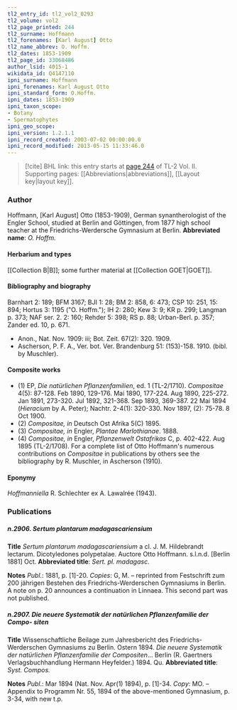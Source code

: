 ```yaml
---
tl2_entry_id: tl2_vol2_0293
tl2_volume: vol2
tl2_page_printed: 244
tl2_surname: Hoffmann
tl2_forenames: [Karl August] Otto
tl2_name_abbrev: O. Hoffm.
tl2_dates: 1853-1909
tl2_page_id: 33068486
author_lsid: 4015-1
wikidata_id: Q4147110
ipni_surname: Hoffmann
ipni_forenames: Karl August Otto
ipni_standard_form: O.Hoffm.
ipni_dates: 1853-1909
ipni_taxon_scope: 
- Botany
- Spermatophytes
ipni_geo_scope: 
ipni_version: 1.2.1.1
ipni_record_created: 2003-07-02 00:00:00.0
ipni_record_modified: 2013-05-15 11:33:46.0
---
```



> [!cite] BHL link: this entry starts at [page 244](https://www.biodiversitylibrary.org/page/33068486) of TL-2 Vol. II.
> Supporting pages: [[Abbreviations|abbreviations]], [[Layout key|layout key]].

### Author

Hoffmann, \[Karl August\] Otto (1853-1909), German synantherologist of the Engler School, studied at Berlin and Göttingen, from 1877 high school teacher at the Friedrichs-Werdersche Gymnasium at Berlin. 
**Abbreviated name**: *O. Hoffm.*

#### Herbarium and types

[[Collection B|B]]; some further material at [[Collection GOET|GOET]].

#### Bibliography and biography

Barnhart 2: 189; BFM 3167; BJI 1: 28; BM 2: 858, 6: 473; CSP 10: 251, 15: 894; Hortus 3: 1195 ("O. Hoffm."); IH 2: 280; Kew 3: 9; KR p. 299; Langman p. 373; NAF ser. 2. 2: 160; Rehder 5: 398; RS p. 88; Urban-Berl. p. 357; Zander ed. 10, p. 671.
- Anon., Nat. Nov. 1909: iii; Bot. Zeit. 67(2): 320. 1909.
- Ascherson, P. F. A., Ver. bot. Ver. Brandenburg 51: (153)-158. 1910. (bibl. by Muschler).

#### Composite works

- (1) EP, *Die natürlichen Pflanzenfamilien*, ed. 1 (TL-2/1710). *Compositae* 4(5): 87-128. Feb 1890, 129-176. Mai 1890, 177-224. Aug 1890, 225-272. Jan 1891, 273-320. Jul 1892, 321-368. Sep 1893, 369-387. 22 Mai 1894 (*Hieracium* by A. Peter); Nachtr. 2-4(1): 320-330. Nov 1897, (2): 75-78. 8 Oct 1900.
- (2) *Compositae, in* Deutsch Ost Afrika 5(C) 1895.
- (3) *Compositae, in* Engler, *Plantae Marlothianae*. 1888.
- (4) *Compositae, in* Engler, *Pflanzenwelt Ostafrikas* C, p. 402-422. Aug 1895 (TL-2/1708). For a complete list of Otto Hoffmann's numerous contributions on *Compositae* in publications by others see the bibliography by R. Muschler, in Ascherson (1910).

#### Eponymy

*Hoffmanniella* R. Schlechter ex A. Lawalrée (1943).

### Publications

##### n.2906. Sertum plantarum madagascariensium

**Title**
*Sertum plantarum madagascariensium* a cl. J. M. Hildebrandt lectarum. Dicotyledones polypetalae. Auctore Otto Hoffmann. s.l.n.d. \[Berlin 1881\] Oct.
**Abbreviated title**: *Sert. pl. madagasc.*

**Notes**
*Publ*.: 1881, p. \[1\]-20. *Copies*: G, M. – reprinted from Festschrift zum 200 jährigen Bestehen des Friedrichs-Werderschen Gymnasiums in Berlin. A note on p. 20 announces a continuation in Linnaea. This second part was not published.

##### n.2907. Die neuere Systematik der natürlichen Pflanzenfamilie der Compo- siten

**Title**
Wissenschaftliche Beilage zum Jahresbericht des Friedrichs-Werderschen Gymnasiums zu Berlin. Ostern 1894. *Die neuere Systematik der natürlichen Pflanzenfamilie der Compositen*... Berlin (R. Gaertners Verlagsbuchhandlung Hermann Heyfelder.) 1894. Qu.
**Abbreviated title**: *Syst. Compos.*

**Notes**
*Publ*.: Mar 1894 (Nat. Nov. Apr(1) 1894), p. \[1\]-34. *Copy*: MO. – Appendix to Programm Nr. 55, 1894 of the above-mentioned Gymnasium, p. 3-34, with new t.p.

